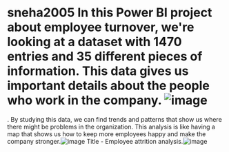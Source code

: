 # sneha2005 In this Power BI project about employee turnover, we're looking at a dataset with 1470 entries and 35 different pieces of information. This data gives us important details about the people who work in the company. ![image](https://github.com/ssneha2005/sneha2005/assets/168631000/0e9214ff-a2d1-4035-b246-3c3585e93df8)
. By studying this data, we can find trends and patterns that show us where there might be problems in the organization. This analysis is like having a map that shows us how to keep more employees happy and make the company stronger.![image](https://github.com/ssneha2005/sneha2005/assets/168631000/5f1844b4-569c-4c3b-b155-91873c141260)
Title - Employee attrition analysis.![image](https://www.canva.com/design/DAGD5551WpM/mwWpePDH-a1fGSzpXUck_A/view?utm_content=DAGD5551WpM&utm_campaign=designshare&utm_medium=link&utm_source=editor)
